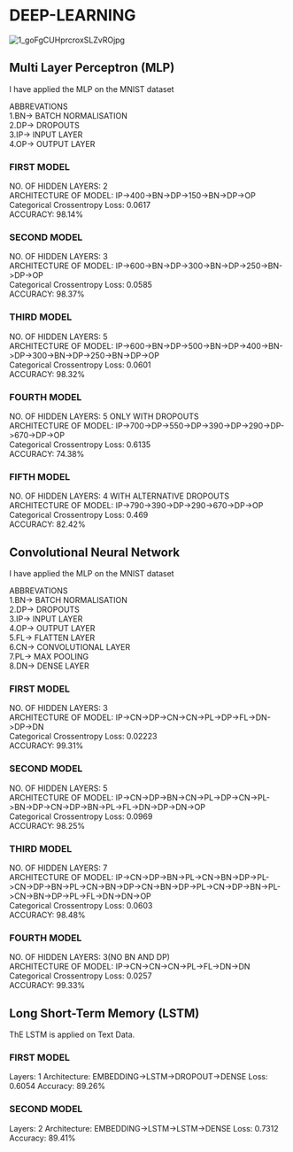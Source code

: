 # DEEP-LEARNING
![1_goFgCUHprcroxSLZvROjpg](https://user-images.githubusercontent.com/39160589/61589055-06a99a80-abcb-11e9-8b97-2f5339eba6fe.jpeg)


## Multi Layer Perceptron (MLP)
I have applied the MLP on the MNIST dataset<br>

ABBREVATIONS <BR>
1.BN-> BATCH NORMALISATION<br>
2.DP-> DROPOUTS<br>
3.IP-> INPUT LAYER<br>
4.OP-> OUTPUT LAYER<br>

### FIRST MODEL
NO. OF HIDDEN LAYERS: 2<br>
ARCHITECTURE OF MODEL: IP->400->BN->DP->150->BN->DP->OP<br>
Categorical Crossentropy Loss: 0.0617 <br>
ACCURACY: 98.14%<br>

### SECOND MODEL
NO. OF HIDDEN LAYERS: 3<br>
ARCHITECTURE OF MODEL: IP->600->BN->DP->300->BN->DP->250->BN->DP->OP<br>
Categorical Crossentropy Loss: 0.0585  <br>
ACCURACY: 98.37%<br>

### THIRD MODEL
NO. OF HIDDEN LAYERS: 5<br>
ARCHITECTURE OF MODEL: IP->600->BN->DP->500->BN->DP->400->BN->DP->300->BN->DP->250->BN->DP->OP<br>
Categorical Crossentropy Loss: 0.0601  <br>
ACCURACY: 98.32%<br>

### FOURTH MODEL
NO. OF HIDDEN LAYERS: 5 ONLY WITH DROPOUTS<br>
ARCHITECTURE OF MODEL: IP->700->DP->550->DP->390->DP->290->DP->670->DP->OP<br>
Categorical Crossentropy Loss: 0.6135  <br>
ACCURACY: 74.38%<br>

### FIFTH MODEL
NO. OF HIDDEN LAYERS: 4 WITH ALTERNATIVE DROPOUTS<br>
ARCHITECTURE OF MODEL: IP->790->390->DP->290->670->DP->OP<br>
Categorical Crossentropy Loss: 0.469  <br>
ACCURACY: 82.42%<br>


## Convolutional Neural Network

I have applied the MLP on the MNIST dataset<br>

ABBREVATIONS <br>
1.BN-> BATCH NORMALISATION<br>
2.DP-> DROPOUTS<br>
3.IP-> INPUT LAYER<br>
4.OP-> OUTPUT LAYER<br>
5.FL-> FLATTEN LAYER <br>
6.CN-> CONVOLUTIONAL LAYER<br>
7.PL-> MAX POOLING  <br>
8.DN-> DENSE LAYER<br>

### FIRST MODEL
NO. OF HIDDEN LAYERS: 3<br>
ARCHITECTURE OF MODEL: IP->CN->DP->CN->CN->PL->DP->FL->DN->DP->DN<br>
Categorical Crossentropy Loss: 0.02223 <br>
ACCURACY: 99.31%<br>

### SECOND MODEL
NO. OF HIDDEN LAYERS: 5<br>
ARCHITECTURE OF MODEL: IP->CN->DP->BN->CN->PL->DP->CN->PL->BN->DP->CN->DP->BN->PL->FL->DN->DP->DN->OP<br>
Categorical Crossentropy Loss: 0.0969 <br>
ACCURACY: 98.25%<br>

### THIRD MODEL
NO. OF HIDDEN LAYERS: 7<br>
ARCHITECTURE OF MODEL: IP->CN->DP->BN->PL->CN->BN->DP->PL->CN->DP->BN->PL->CN->BN->DP->CN->BN->DP->PL->CN->DP->BN->PL->CN->BN->DP->PL->FL->DN->DN->OP<br>
Categorical Crossentropy Loss: 0.0603 <br>
ACCURACY: 98.48%<br>

### FOURTH MODEL
NO. OF HIDDEN LAYERS: 3(NO BN AND DP)<br>
ARCHITECTURE OF MODEL: IP->CN->CN->CN->PL->FL->DN->DN<br>
Categorical Crossentropy Loss: 0.0257 <br>
ACCURACY: 99.33%<br>


## Long Short-Term Memory (LSTM)
ThE LSTM is applied on Text Data.


### FIRST MODEL
Layers: 1
Architecture: EMBEDDING->LSTM->DROPOUT->DENSE
Loss: 0.6054
Accuracy: 89.26%

### SECOND MODEL
Layers: 2
Architecture: EMBEDDING->LSTM->LSTM->DENSE 
Loss: 0.7312
Accuracy: 89.41%

